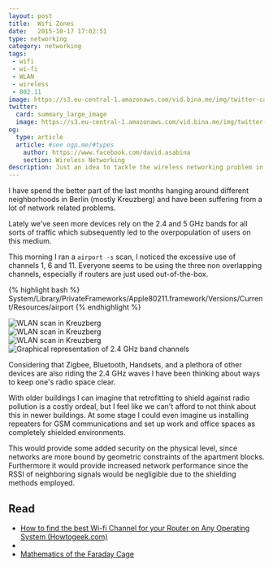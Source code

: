 ```yaml
---
layout: post
title:  Wifi Zones
date:   2015-10-17 17:02:51
type: networking
category: networking
tags:
 - wifi
 - wi-fi
 - WLAN
 - wireless
 - 802.11
image: https://s3.eu-central-1.amazonaws.com/vid.bina.me/img/twitter-cards/es6const_thumb.png
twitter:
  card: summary_large_image
  image: https://s3.eu-central-1.amazonaws.com/vid.bina.me/img/twitter-cards/es6const1.png
og:
  type: article
  article: #see ogp.me/#types
    author: https://www.facebook.com/david.asabina
    section: Wireless Networking
description: Just an idea to tackle the wireless networking problem in congested areas.
---
```


I have spend the better part of the last months hanging around different 
neighborhoods in Berlin (mostly Kreuzberg) and have been suffering from a lot
of network related problems.

Lately we've seen more devices rely on the 2.4 and 5 GHz bands for all sorts of
traffic which subsequently led to the overpopulation of users on this medium.

This morning I ran a `airport -s` scan, I noticed the excessive use of channels
1, 6 and 11. Everyone seems to be using the three non overlapping channels,
especially if routers are just used out-of-the-box.

{% highlight bash %}
System/Library/PrivateFrameworks/Apple80211.framework/Versions/Current/Resources/airport
{% endhighlight %}

<div class="element img animate">
  <img src="https://s3.eu-central-1.amazonaws.com/vid.bina.me/img/screenshots/wlanscankreuzberg1.png" alt="WLAN scan in Kreuzberg" >
</div>

<div class="element img">
  <img src="https://s3.eu-central-1.amazonaws.com/vid.bina.me/img/screenshots/wlanscankreuzberg2.png" alt="WLAN scan in Kreuzberg" >
</div>

<div class="element img">
  <img src="https://s3.eu-central-1.amazonaws.com/vid.bina.me/img/screenshots/wlanscanguikreuzberg.png" alt="WLAN scan in Kreuzberg" >
</div>


<div class="element img light">
  <img src="https://upload.wikimedia.org/wikipedia/commons/thumb/8/8c/2.4_GHz_Wi-Fi_channels_%28802.11b%2Cg_WLAN%29.svg/720px-2.4_GHz_Wi-Fi_channels_%28802.11b%2Cg_WLAN%29.svg.png" alt="Graphical representation of 2.4 GHz band channels">
</div>

Considering that Zigbee, Bluetooth, Handsets, and a plethora of other devices
are also riding the 2.4 GHz waves I have been thinking about ways to keep one's
radio space clear.

With older buildings I can imagine that retrofitting to shield against radio
pollution is a costly ordeal, but I feel like we can't afford to not think
about this in newer buildings. At some stage I could even imagine us installing
repeaters for GSM communications and set up work and office spaces as
completely shielded environments.

This would provide some added security on the physical level, since networks
are more bound by geometric constraints of the apartment blocks. Furthermore it
would provide increased network performance since the RSSI of neighboring
signals would be negligible due to the shielding methods employed.

## Read

 - [How to find the best Wi-fi Channel for your Router on Any Operating System (Howtogeek.com)](http://www.howtogeek.com/197268/how-to-find-the-best-wi-fi-channel-for-your-router-on-any-operating-system/)
 - [](http://www.letstalk-tech.com/how-to-access-the-wifi-scanner-in-mac-os-x-yosemite/)
 - [Mathematics of the Faraday Cage](https://people.maths.ox.ac.uk/trefethen/chapman_hewett_trefethen.pdf)
